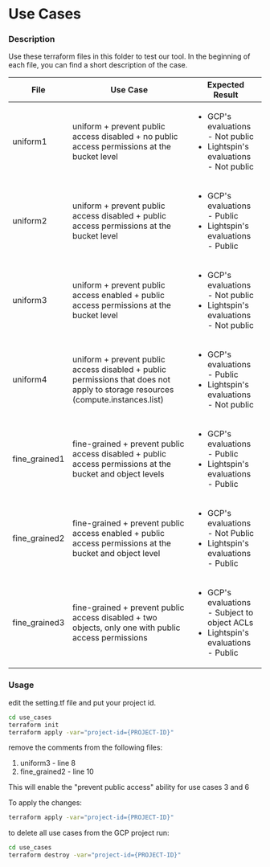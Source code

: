 # Use Cases

### Description
Use these terraform files in this folder to test our tool.
In the beginning of each file, you can find a short description of the case.

| File          | Use Case                                                                                                                        | Expected Result                                                                                          |
|---------------|---------------------------------------------------------------------------------------------------------------------------------|----------------------------------------------------------------------------------------------------------|
| uniform1      | uniform + prevent public access disabled + no public access permissions at the bucket level                                     | <ul><li>GCP's evaluations - Not public</li><li>Lightspin's evaluations - Not public</li></ul>            |
| uniform2      | uniform + prevent public access disabled + public access permissions at the bucket level                                        | <ul><li>GCP's evaluations - Public</li><li>Lightspin's evaluations - Public</li></ul>                    |
| uniform3      | uniform + prevent public access enabled + public access permissions at the bucket level                                         | <ul><li>GCP's evaluations - Not public</li><li>Lightspin's evaluations - Not public</li></ul>            |
| uniform4      | uniform + prevent public access disabled + public permissions that does not apply to storage resources (compute.instances.list) | <ul><li>GCP's evaluations - Public</li><li>Lightspin's evaluations - Not public</li></ul>                |
| fine_grained1 | fine-grained + prevent public access disabled + public access permissions at the bucket and object levels                       | <ul><li>GCP's evaluations - Public</li><li>Lightspin's evaluations - Public</li></ul>                    |
| fine_grained2 | fine-grained + prevent public access enabled + public access permissions at the bucket and object level                         | <ul><li>GCP's evaluations - Not Public</li><li>Lightspin's evaluations - Public</li></ul>                |
| fine_grained3 | fine-grained + prevent public access disabled +  two objects, only one with public access permissions                           | <ul><li>GCP's evaluations - Subject to object ACLs	</li><li>Lightspin's evaluations - Public</li></ul>   |

### Usage
edit the setting.tf file and put your project id.

```bash
cd use_cases
terraform init
terraform apply -var="project-id={PROJECT-ID}"
```

remove the comments from the following files:
1. uniform3 - line 8
2. fine_grained2 - line 10

This will enable the "prevent public access" ability for use cases 3 and 6

To apply the changes:
```bash
terraform apply -var="project-id={PROJECT-ID}"
```

to delete all use cases from the GCP project run:
```bash
cd use_cases
terraform destroy -var="project-id={PROJECT-ID}"
```

